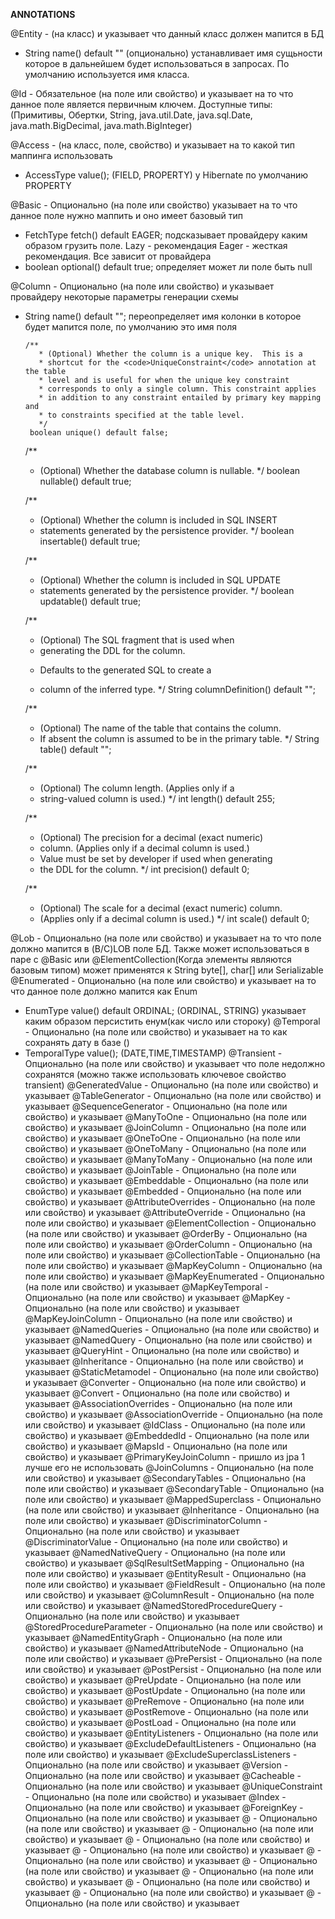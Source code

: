 **ANNOTATIONS**

@Entity - (на класс) и указывает что данный класс должен мапится в БД
 * String name() default "" (опционально) устанавливает имя сущьности которое в дальнейшем будет использоваться в запросах. По умолчанию используется имя класса.

@Id - Обязательное (на поле или свойство) и указывает на то что данное поле является первичным ключем. Доступные типы: (Примитивы, Обертки, String, java.util.Date, java.sql.Date, java.math.BigDecimal, java.math.BigInteger)

@Access - (на класс, поле, свойство) и указывает на то какой тип маппинга использовать 
 * AccessType value(); (FIELD, PROPERTY) у Hibernate по умолчанию PROPERTY

@Basic - Опционально (на поле или свойство) указывает на то что данное поле нужно маппить и оно имеет базовый тип
 * FetchType fetch() default EAGER; подсказывает провайдеру каким образом грузить поле. Lazy - рекомендация Eager - жесткая рекомендация. Все зависит от провайдера
 * boolean optional() default true; определяет может ли поле быть null
 
@Column - Опционально (на поле или свойство) и указывает провайдеру некоторые параметры генерации схемы
 * String name() default ""; переопределяет имя колонки в которое будет мапится поле, по умолчанию это имя поля
	   
	   /**
		  * (Optional) Whether the column is a unique key.  This is a
		  * shortcut for the <code>UniqueConstraint</code> annotation at the table
		  * level and is useful for when the unique key constraint
		  * corresponds to only a single column. This constraint applies
		  * in addition to any constraint entailed by primary key mapping and
		  * to constraints specified at the table level.
		  */
		boolean unique() default false;
 
     /**
      * (Optional) Whether the database column is nullable.
      */
     boolean nullable() default true;
 
     /**
      * (Optional) Whether the column is included in SQL INSERT
      * statements generated by the persistence provider.
      */
     boolean insertable() default true;
 
     /**
      * (Optional) Whether the column is included in SQL UPDATE
      * statements generated by the persistence provider.
      */
     boolean updatable() default true;
 
     /**
      * (Optional) The SQL fragment that is used when
      * generating the DDL for the column.
      * <p> Defaults to the generated SQL to create a
      * column of the inferred type.
      */
     String columnDefinition() default "";
 
     /**
      * (Optional) The name of the table that contains the column.
      * If absent the column is assumed to be in the primary table.
      */
     String table() default "";
 
     /**
      * (Optional) The column length. (Applies only if a
      * string-valued column is used.)
      */
     int length() default 255;
 
     /**
      * (Optional) The precision for a decimal (exact numeric)
      * column. (Applies only if a decimal column is used.)
      * Value must be set by developer if used when generating
      * the DDL for the column.
      */
     int precision() default 0;
 
     /**
      * (Optional) The scale for a decimal (exact numeric) column.
      * (Applies only if a decimal column is used.)
      */
     int scale() default 0;

@Lob - Опционально (на поле или свойство) и указывает на то что поле должно мапится в (B/C)LOB поле БД. Также может использоваться в паре с @Basic или @ElementCollection(Когда элементы являются базовым типом) может применятся к String byte[], char[] или Serializable
@Enumerated - Опционально (на поле или свойство) и указывает на то что данное поле должно мапится как Enum
 * EnumType value() default ORDINAL; (ORDINAL, STRING) указывает каким образом персистить енум(как число или стороку)
@Temporal - Опционально (на поле или свойство) и указывает на то как сохранять дату в базе ()
 * TemporalType value(); (DATE,TIME,TIMESTAMP)
@Transient - Опционально (на поле или свойство) и указывает что поле недолжно сохранятся (можно также использовать ключевое свойство transient) 
@GeneratedValue - Опционально (на поле или свойство) и указывает 
@TableGenerator - Опционально (на поле или свойство) и указывает 
@SequenceGenerator - Опционально (на поле или свойство) и указывает 
@ManyToOne - Опционально (на поле или свойство) и указывает 
@JoinColumn - Опционально (на поле или свойство) и указывает 
@OneToOne - Опционально (на поле или свойство) и указывает 
@OneToMany - Опционально (на поле или свойство) и указывает 
@ManyToMany - Опционально (на поле или свойство) и указывает 
@JoinTable - Опционально (на поле или свойство) и указывает 
@Embeddable - Опционально (на поле или свойство) и указывает 
@Embedded - Опционально (на поле или свойство) и указывает 
@AttributeOverrides - Опционально (на поле или свойство) и указывает 
@AttributeOverride - Опционально (на поле или свойство) и указывает 
@ElementCollection - Опционально (на поле или свойство) и указывает 
@OrderBy - Опционально (на поле или свойство) и указывает 
@OrderColumn - Опционально (на поле или свойство) и указывает 
@CollectionTable - Опционально (на поле или свойство) и указывает 
@MapKeyColumn - Опционально (на поле или свойство) и указывает 
@MapKeyEnumerated - Опционально (на поле или свойство) и указывает 
@MapKeyTemporal - Опционально (на поле или свойство) и указывает 
@MapKey - Опционально (на поле или свойство) и указывает 
@MapKeyJoinColumn - Опционально (на поле или свойство) и указывает 
@NamedQueries - Опционально (на поле или свойство) и указывает 
@NamedQuery - Опционально (на поле или свойство) и указывает 
@QueryHint - Опционально (на поле или свойство) и указывает 
@Inheritance - Опционально (на поле или свойство) и указывает 
@StaticMetamodel - Опционально (на поле или свойство) и указывает 
@Converter  - Опционально (на поле или свойство) и указывает 
@Convert - Опционально (на поле или свойство) и указывает 
@AssociationOverrides - Опционально (на поле или свойство) и указывает 
@AssociationOverride - Опционально (на поле или свойство) и указывает 
@IdClass - Опционально (на поле или свойство) и указывает 
@EmbeddedId - Опционально (на поле или свойство) и указывает 
@MapsId - Опционально (на поле или свойство) и указывает 
@PrimaryKeyJoinColumn - пришло из jpa 1 лучше его не использовать 
@JoinColumns - Опционально (на поле или свойство) и указывает 
@SecondaryTables - Опционально (на поле или свойство) и указывает 
@SecondaryTable - Опционально (на поле или свойство) и указывает 
@MappedSuperclass - Опционально (на поле или свойство) и указывает 
@Inheritance - Опционально (на поле или свойство) и указывает 
@DiscriminatorColumn - Опционально (на поле или свойство) и указывает 
@DiscriminatorValue - Опционально (на поле или свойство) и указывает 
@NamedNativeQuery - Опционально (на поле или свойство) и указывает 
@SqlResultSetMapping - Опционально (на поле или свойство) и указывает 
@EntityResult - Опционально (на поле или свойство) и указывает 
@FieldResult - Опционально (на поле или свойство) и указывает 
@ColumnResult - Опционально (на поле или свойство) и указывает 
@NamedStoredProcedureQuery - Опционально (на поле или свойство) и указывает 
@StoredProcedureParameter - Опционально (на поле или свойство) и указывает 
@NamedEntityGraph - Опционально (на поле или свойство) и указывает 
@NamedAttributeNode - Опционально (на поле или свойство) и указывает 
@PrePersist - Опционально (на поле или свойство) и указывает 
@PostPersist - Опционально (на поле или свойство) и указывает 
@PreUpdate - Опционально (на поле или свойство) и указывает 
@PostUpdate - Опционально (на поле или свойство) и указывает 
@PreRemove - Опционально (на поле или свойство) и указывает 
@PostRemove - Опционально (на поле или свойство) и указывает 
@PostLoad - Опционально (на поле или свойство) и указывает 
@EntityListeners - Опционально (на поле или свойство) и указывает 
@ExcludeDefaultListeners - Опционально (на поле или свойство) и указывает 
@ExcludeSuperclassListeners - Опционально (на поле или свойство) и указывает 
@Version - Опционально (на поле или свойство) и указывает 
@Cacheable - Опционально (на поле или свойство) и указывает 
@UniqueConstraint - Опционально (на поле или свойство) и указывает 
@Index - Опционально (на поле или свойство) и указывает 
@ForeignKey - Опционально (на поле или свойство) и указывает 
@ - Опционально (на поле или свойство) и указывает 
@ - Опционально (на поле или свойство) и указывает 
@ - Опционально (на поле или свойство) и указывает 
@ - Опционально (на поле или свойство) и указывает 
@ - Опционально (на поле или свойство) и указывает 
@ - Опционально (на поле или свойство) и указывает 
@ - Опционально (на поле или свойство) и указывает 
@ - Опционально (на поле или свойство) и указывает 
@ - Опционально (на поле или свойство) и указывает 
@ - Опционально (на поле или свойство) и указывает 